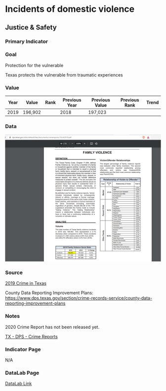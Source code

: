 # Incidents of domestic violence

## Justice & Safety

### Primary Indicator

### **Goal**

Protection for the vulnerable

Texas protects the vulnerable from traumatic experiences


### Value

| Year |  Value      | Rank     | Previous Year   | Previous Value | Previous Rank | Trend | 
| ----------- | ----------- | ----------- | ----------- | ----------- | ----------- | -----------|
|   2019      |    196,902  |             |     2018    |   197,023   |             |            |



### Data

![dsd](./incidents_2019.PNG)




### Source

[2019 Crime in Texas](https://www.dps.texas.gov/sites/default/files/documents/crimereports/19/cit2019.pdf)

County Data Reporting Improvement Plans:
https://www.dps.texas.gov/section/crime-records-service/county-data-reporting-improvement-plans


### Notes

2020 Crime Report has not been released yet. 

[TX - DPS - Crime Reports](https://www.dps.texas.gov/section/crime-records-service/crime-texas)

### Indicator Page

N/A


### DataLab Page

[DataLab Link](https://datalab.texas2036.org/mlcgkac/texas-family-violence-offenses?accesskey=yduocag)